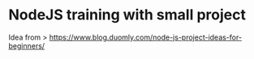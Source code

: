 # NodeJS training with small project
Idea from > https://www.blog.duomly.com/node-js-project-ideas-for-beginners/